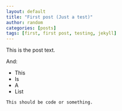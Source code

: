 ```yaml
---
layout: default
title: "First post (Just a test)"
author: random
categories: [posts]
tags: [first, first post, testing, jekyll]
---
```

This is the post text.

And:

- This
- Is
- A
- List

`
  This should be code
        or something.
`
